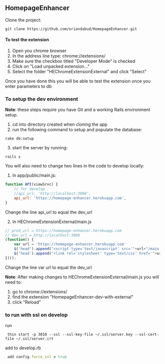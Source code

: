 ## HomepageEnhancer

Clone the project:

```
git clone https://github.com/oriandabud/HomepageEnhancer.git
```

#### To test the extension

1. Open you chrome browser
2. In the address line type: chrome://extensions/
3. Make sure the checkbox titled "Developer Mode" is checked
5. Click on "Load unpacked extension..."
6. Select the folder "HEChromeExtensionExternal" and click "Select"

Once you have done this you will be able to test the extension once you enter parameters to db


### To setup the dev environment

**Note**: these steps require you have Git and a working Rails environment setup.

1. cd into directory created when cloning the app
2. run the following command to setup and populate the database:

```rake db:setup```

3. start the server by running:

```rails s```


You will also need to change two lines in the code to develop locally:
1. In app/public/main.js:

```javascript
function API(viewSrvc) {
    // for develop
    //api_url: 'http://localhost:3000',
    api_url: 'https://homepage-enhancer.herokuapp.com',
}
```


Change the line api_url to equal the dev_url

2. In HEChromeExtensionExternal/main.js
```javascript
// prod_url = https://homepage-enhancer.herokuapp.com
// dev_url = http://localhost:3000
(function() {
	var url = 'https://homepage-enhancer.herokuapp.com'
	$('head').append("<script type='text/javascript' src='"+url+"/main.js'>");
	$('head').append("<link rel='stylesheet' type='text/css' href='"+url+"/main.css'>");
})();
```

Change the line var url to equal the dev_url

**Note**: After making changes to HEChromeExtensionExternal/main.js you will need to:

1. go to chrome://extensions/
2. find the extension "HomepageEnhancer-dev-with-external"
3. click "Reload"


### to run with ssl on develop
run
```
 thin start -p 3010 --ssl --ssl-key-file ~/.ssl/server.key --ssl-cert-file ~/.ssl/server.crt
```
add to develop.rb
```ruby
 add config.force_ssl = true
```
